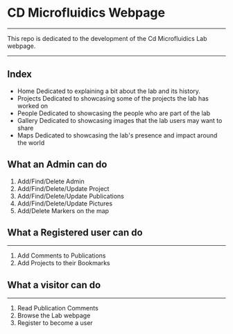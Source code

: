 # CD Microfluidics Webpage

- - - 
This repo is dedicated to the development of the Cd Microfluidics Lab webpage.
- - - 
## Index
* Home
    Dedicated to explaining a bit about the lab and its history.
* Projects
    Dedicated to showcasing some of the projects the lab has worked on
* People
    Dedicated to showcasing the people who are part of the lab
* Gallery
    Dedicated to showcasing images that the lab users may want to share
* Maps
    Dedicated to showcasing the lab's presence and impact around the world
## What an Admin can do
1. Add/Find/Delete Admin
2. Add/Find/Delete/Update Project
3. Add/Find/Delete/Update Publications
4. Add/Find/Delete/Update Pictures
4. Add/Delete Markers on the map

## What a Registered user can do
- - - 
1. Add Comments to Publications
2. Add Projects to their Bookmarks

## What a visitor can do
- - - 
1. Read Publication Comments
2. Browse the Lab webpage
3. Register to become a user

